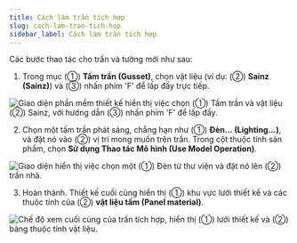```yaml
---
title: Cách làm trần tích hợp
slug: cach-lam-tran-tich-hop
sidebar_label: Cách làm trần tích hợp
---
```


Các bước thao tác cho trần và tường mới như sau:

1. Trong mục (①) **Tấm trần (Gusset)**, chọn vật liệu (ví dụ: (②) **Sainz (Sainz)**) và (③) nhấn phím 'F' để lấp đầy trực tiếp.

![Giao diện phần mềm thiết kế hiển thị việc chọn (①) Tấm trần và vật liệu (②) Sainz, với hướng dẫn (③) nhấn phím 'F' để lấp đầy.](https://storage.googleapis.com/jegavn_kb/images/4bee28f4-c19e-4dea-a0c6-90ddcc0d2743.png)

2. Chọn một tấm trần phát sáng, chẳng hạn như (①) **Đèn... (Lighting...)**, và đặt nó vào (②) vị trí mong muốn trên trần. Trong cột thuộc tính sản phẩm, chọn **Sử dụng Thao tác Mô hình (Use Model Operation)**.

![Giao diện hiển thị việc chọn một (①) Đèn từ thư viện và đặt nó lên (②) trần nhà.](https://storage.googleapis.com/jegavn_kb/images/fd2b3112-778e-48a8-a292-0928090fca93.png)

3. Hoàn thành. Thiết kế cuối cùng hiển thị (①) khu vực lưới thiết kế và các thuộc tính của (②) **vật liệu tấm (Panel material)**.

![Chế độ xem cuối cùng của trần tích hợp, hiển thị (①) lưới thiết kế và (②) bảng thuộc tính vật liệu.](https://storage.googleapis.com/jegavn_kb/images/906b185b-8332-45a0-abe0-aa778c5d4450.png)